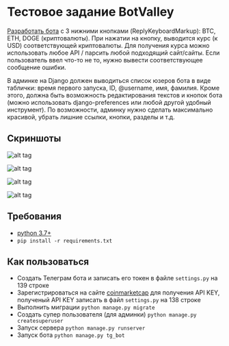# Тестовое задание BotValley
[Разработать бота](https://telegra.ph/Testovoe-zadanie-BotValley-07-26) с 3 нижними кнопками (ReplyKeyboardMarkup): BTC, ETH, DOGE (криптовалюты). При нажатии на кнопку, выводится курс (к USD) соответствующей криптовалюты. Для получения курса можно использовать любое API / парсить любой подходящий сайт/сайты. Если пользователь ввел что-то не то, нужно вывести соответствующее сообщение ошибки.

В админке на Django должен выводиться список юзеров бота в виде таблички: время первого запуска, ID, @username, имя, фамилия. Кроме этого, должна быть возможность редактирования текстов и кнопок бота (можно использовать django-preferences или любой другой удобный инструмент). По возможности, админку нужно сделать максимально красивой, убрать лишние ссылки, кнопки, разделы и т.д.

## Скриншоты
![alt tag](https://github.com/pro100git/test_bot/blob/master/screenshots/coin_bot.png)

![alt tag](https://github.com/pro100git/test_bot/blob/master/screenshots/profiles.png)

![alt tag](https://github.com/pro100git/test_bot/blob/master/screenshots/bot_settings.png)

![alt tag](https://github.com/pro100git/test_bot/blob/master/screenshots/bot_settings_1.png)

## Требования
* [python 3.7+](https://www.python.org/)
* ```pip install -r requirements.txt```
## Как пользоваться
* Создать Телеграм бота и записать его токен в файле ```settings.py``` на 139 строке
* Зарегистрироваться на сайте [coinmarketcap](https://coinmarketcap.com/api/v1/) для получения API KEY, полученый API KEY записать в файл ```settings.py``` на 138 строке
* Выполнить миграции ```python manage.py migrate```
* Создать супер пользователя (для админки) ```python manage.py createsuperuser```
* Запуск сервера ```python manage.py runserver```
* Запуск бота ```python manage.py tg_bot```
